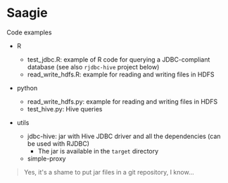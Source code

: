 # Saagie

Code examples

* R
  * test_jdbc.R: example of R code for querying a JDBC-compliant database (see also `rjdbc-hive` project below)
  * read_write_hdfs.R: example for reading and writing files in HDFS

* python
  * read_write_hdfs.py: example for reading and writing files in HDFS
  * test_hive.py: Hive queries

* utils
  * jdbc-hive: jar with Hive JDBC driver and all the dependencies (can be used with RJDBC)
    * The jar is available in the `target` directory
  * simple-proxy      

> Yes, it's a shame to put jar files in a git repository, I know...
